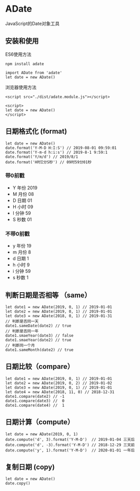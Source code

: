 # ADate
JavaScript的Date对象工具

## 安装和使用
ES6使用方法
```
npm install adate
```
```
import ADate from 'adate'
let date = new ADate()
```

浏览器使用方法
```
<script src="./dist/adate.module.js"></script>

<script>
let date = new ADate()
</script>
```

## 日期格式化 (format)
```
let date = new ADate()
date.format('Y-M-D H:I:S') // 2019-08-01 09:59:01
date.format('Y-m-d h:i:s') // 2019-8-1 9:59:1
date.format('Y/m/d') // 2019/8/1
date.format('H时I分S秒') // 09时59分01秒
```

### 带0前戳
- Y 年份 2019
- M 月份 08
- D 日期 01
- H 小时 09
- I 分钟 59
- S 秒数 01

### 不带0前戳
- y 年份 19
- m 月份 8
- d 日期 1
- h 小时 9
- i 分钟 59
- s 秒数 1

## 判断日期是否相等 （same）
```
let date1 = new ADate(2019, 0, 1) // 2019-01-01
let date2 = new ADate(2019, 0, 1) // 2019-01-01
let date3 = new ADate(2018, 0, 1) // 2019-01-31
// 判断是否同一天
date1.sameDate(date2) // true
// 判断是否同一年
date1.smaeYear(date3) // false
date1.smaeYear(date2) // true
// 判断同一个月
date1.sameMonth(date2) // true
```

## 日期比较（compare）
```
let date1 = new ADate(2019, 0, 1) // 2019-01-01
let date2 = new ADate(2019, 0, 2) // 2019-01-02
let date3 = new ADate(2019, 0, 1) // 2019-01-01
let date4 = new ADate(2018, 11, 0) // 2018-12-31
date1.compare(date2) // -1
date1.compare(date3) //  0
date1.compare(date4) //  1
```

## 日期计算（compute）
```
let date = new ADate(2019, 0, 1)
date.compute('d', 3).format('Y-M-D')  // 2019-01-04 三天后
date.compute('d', -3).format('Y-M-D') // 2018-12-29 三天前
date.compute('y', 1).format('Y-M-D')  // 2020-01-01 一年后
```

## 复制日期 (copy)
```
let date = new ADate()
date.copy()
```
